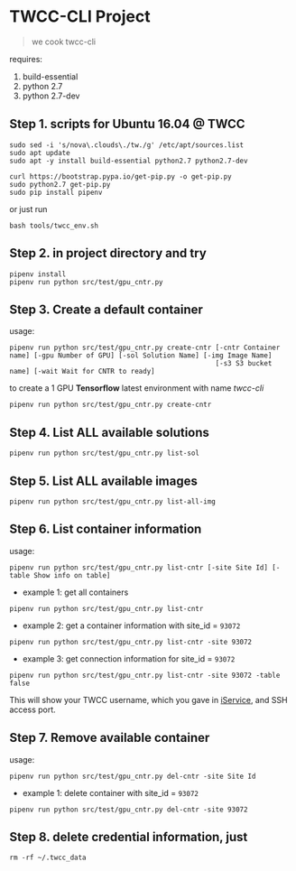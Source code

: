 # TWCC-CLI Project

> we cook twcc-cli

requires:
1. build-essential
1. python 2.7
1. python 2.7-dev

## Step 1. scripts for Ubuntu 16.04 @ TWCC

```
sudo sed -i 's/nova\.clouds\./tw./g' /etc/apt/sources.list
sudo apt update
sudo apt -y install build-essential python2.7 python2.7-dev

curl https://bootstrap.pypa.io/get-pip.py -o get-pip.py 
sudo python2.7 get-pip.py
sudo pip install pipenv
```

or just run

```
bash tools/twcc_env.sh
```

## Step 2. in project directory and try

```
pipenv install
pipenv run python src/test/gpu_cntr.py
```


## Step 3. Create a default container 

usage:
```
pipenv run python src/test/gpu_cntr.py create-cntr [-cntr Container name] [-gpu Number of GPU] [-sol Solution Name] [-img Image Name]
                                                   [-s3 S3 bucket name] [-wait Wait for CNTR to ready]
```

to create a 1 GPU **Tensorflow** latest environment with name *twcc-cli*

```
pipenv run python src/test/gpu_cntr.py create-cntr 
```


## Step 4. List ALL available solutions

```
pipenv run python src/test/gpu_cntr.py list-sol
```

## Step 5. List ALL available images

```
pipenv run python src/test/gpu_cntr.py list-all-img
```

## Step 6. List container information 

usage:
```
pipenv run python src/test/gpu_cntr.py list-cntr [-site Site Id] [-table Show info on table]
```

- example 1: get all containers

```
pipenv run python src/test/gpu_cntr.py list-cntr 
```

- example 2: get a container information with site_id = `93072`

```
pipenv run python src/test/gpu_cntr.py list-cntr -site 93072
```

- example 3: get connection information for site_id = `93072`

```
pipenv run python src/test/gpu_cntr.py list-cntr -site 93072 -table false
```

This will show your TWCC username, which you gave in [iService](https://iservice.nchc.org.tw/), and SSH access port.


## Step 7. Remove available container

usage:
```
pipenv run python src/test/gpu_cntr.py del-cntr -site Site Id
```

- example 1: delete container with site_id = `93072` 

```
pipenv run python src/test/gpu_cntr.py del-cntr -site 93072
```



## Step 8. delete credential information, just

```
rm -rf ~/.twcc_data
```